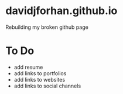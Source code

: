 # davidjforhan.github.io
Rebuilding my broken github page

# To Do
- add resume
- add links to portfolios
- add links to websites
- add links to social channels


